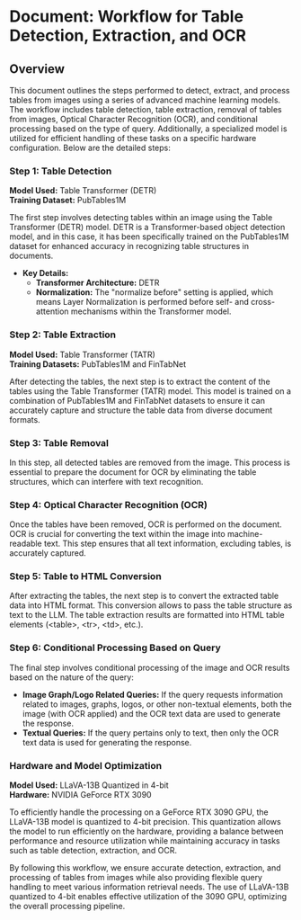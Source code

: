 
# Document: Workflow for Table Detection, Extraction, and OCR

## Overview

This document outlines the steps performed to detect, extract, and process tables from images using a series of advanced machine learning models. The workflow includes table detection, table extraction, removal of tables from images, Optical Character Recognition (OCR), and conditional processing based on the type of query. Additionally, a specialized model is utilized for efficient handling of these tasks on a specific hardware configuration. Below are the detailed steps:

### Step 1: Table Detection

**Model Used:** Table Transformer (DETR)  
**Training Dataset:** PubTables1M

The first step involves detecting tables within an image using the Table Transformer (DETR) model. DETR is a Transformer-based object detection model, and in this case, it has been specifically trained on the PubTables1M dataset for enhanced accuracy in recognizing table structures in documents.

-   **Key Details:**
    -   **Transformer Architecture:** DETR
    -   **Normalization:** The "normalize before" setting is applied, which means Layer Normalization is performed before self- and cross-attention mechanisms within the Transformer model.

### Step 2: Table Extraction

**Model Used:** Table Transformer (TATR)  
**Training Datasets:** PubTables1M and FinTabNet

After detecting the tables, the next step is to extract the content of the tables using the Table Transformer (TATR) model. This model is trained on a combination of PubTables1M and FinTabNet datasets to ensure it can accurately capture and structure the table data from diverse document formats.

### Step 3: Table Removal

In this step, all detected tables are removed from the image. This process is essential to prepare the document for OCR by eliminating the table structures, which can interfere with text recognition.

### Step 4: Optical Character Recognition (OCR)

Once the tables have been removed, OCR is performed on the document. OCR is crucial for converting the text within the image into machine-readable text. This step ensures that all text information, excluding tables, is accurately captured.

### Step 5: Table to HTML Conversion
After extracting the tables, the next step is to convert the extracted table data into HTML format. This conversion allows to pass the table structure as text to the LLM. The table extraction results are formatted into HTML table elements (\<table\>, \<tr\>, \<td\>, etc.).

### Step 6: Conditional Processing Based on Query

The final step involves conditional processing of the image and OCR results based on the nature of the query:

-   **Image Graph/Logo Related Queries:** If the query requests information related to images, graphs, logos, or other non-textual elements, both the image (with OCR applied) and the OCR text data are used to generate the response.
-   **Textual Queries:** If the query pertains only to text, then only the OCR text data is used for generating the response.

### Hardware and Model Optimization

**Model Used:** LLaVA-13B Quantized in 4-bit  
**Hardware:** NVIDIA GeForce RTX 3090

To efficiently handle the processing on a GeForce RTX 3090 GPU, the LLaVA-13B model is quantized to 4-bit precision. This quantization allows the model to run efficiently on the hardware, providing a balance between performance and resource utilization while maintaining accuracy in tasks such as table detection, extraction, and OCR.

By following this workflow, we ensure accurate detection, extraction, and processing of tables from images while also providing flexible query handling to meet various information retrieval needs. The use of LLaVA-13B quantized to 4-bit enables effective utilization of the 3090 GPU, optimizing the overall processing pipeline.